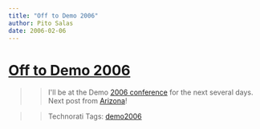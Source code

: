 ```yaml
---
title: "Off to Demo 2006"
author: Pito Salas
date: 2006-02-06
---
```

# [Off to Demo 2006](None)



>>

>> I'll be at the Demo [2006
conference](<http://www.demo.com/conf/index.html>) for the next several days.
Next post from [Arizona](<http://www.cafepress.com/stickem/580649>)!

>>

>> Technorati Tags: [demo2006](<http://www.technorati.com/tag/demo2006>)


